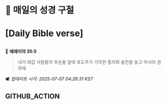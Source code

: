 # 🙏 매일의 성경 구절
# [Daily Bible verse]
##
<!-- START_BIBLE_VERSE -->
📖 **예레미야 35:5**
> 내가 레갑 사람들의 후손들 앞에 포도주가 가득한 종지와 술잔을 놓고 마시라 권하매

🕊️ _업데이트 시각: 2025-07-07 04:26:31 KST_
  <!-- END_BIBLE_VERSE -->
## GITHUB_ACTION
